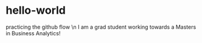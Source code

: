 # hello-world
practicing the github flow \n
I am a grad student working towards a Masters in Business Analytics!
